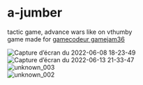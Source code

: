 # a-jumber
tactic game, advance wars like on vthumby<br>
game made for [gamecodeur gamejam36](https://itch.io/jam/gamecodeur-gamejam-36)<br>

![Capture d’écran du 2022-06-08 18-23-49](https://user-images.githubusercontent.com/82583559/174399461-01a30229-bd56-4bf5-9f56-2139d0b721be.png)<br>
![Capture d’écran du 2022-06-13 21-33-47](https://user-images.githubusercontent.com/82583559/174399137-945a72f8-0fb9-4ccf-b3d2-00216d088c39.png)<br>
![unknown_003](https://user-images.githubusercontent.com/82583559/174399277-b4e2345f-9d5c-4641-9e92-3a2d38431d87.png)<br>
![unknown_002](https://user-images.githubusercontent.com/82583559/174399304-04446559-dd48-403c-8403-bc0da7d8948c.png)
